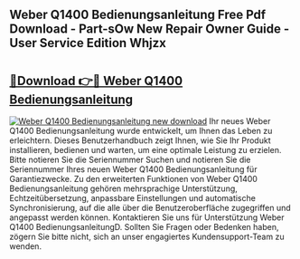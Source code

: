 ## Weber Q1400 Bedienungsanleitung Free Pdf Download - Part-sOw New Repair Owner Guide - User Service Edition Whjzx

# <h2><a href="http://df37t7h.blite.top/?on=Weber+Q1400+Bedienungsanleitung">🔗Download 👉🔴 Weber Q1400 Bedienungsanleitung</a></h2>

[![Weber Q1400 Bedienungsanleitung new download](https://i.imgur.com/lujVjoI.png)](http://df37t7h.blite.top/?on=Weber+Q1400+Bedienungsanleitung)
Ihr neues Weber Q1400 Bedienungsanleitung wurde entwickelt, um Ihnen das Leben zu erleichtern. Dieses Benutzerhandbuch zeigt Ihnen, wie Sie Ihr Produkt installieren, bedienen und warten, um eine optimale Leistung zu erzielen. Bitte notieren Sie die Seriennummer Suchen und notieren Sie die Seriennummer Ihres neuen Weber Q1400 Bedienungsanleitung für Garantiezwecke. Zu den erweiterten Funktionen von Weber Q1400 Bedienungsanleitung gehören mehrsprachige Unterstützung, Echtzeitübersetzung, anpassbare Einstellungen und automatische Synchronisierung, auf die alle über die Benutzeroberfläche zugegriffen und angepasst werden können. Kontaktieren Sie uns für Unterstützung Weber Q1400 BedienungsanleitungD. Sollten Sie Fragen oder Bedenken haben, zögern Sie bitte nicht, sich an unser engagiertes Kundensupport-Team zu wenden.
